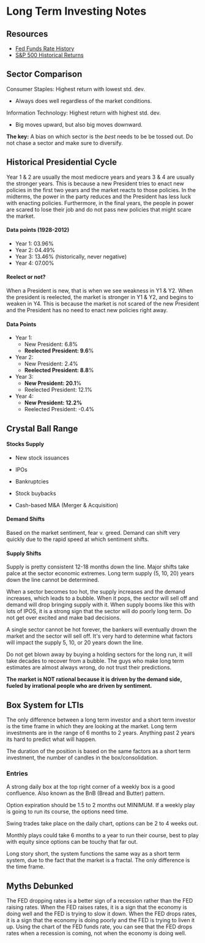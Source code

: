 # Long Term Investing Notes

## Resources

- [Fed Funds Rate History](https://fred.stlouisfed.org/series/FEDFUNDS)
- [S&P 500 Historical Returns](https://www.macrotrends.net/2526/sp-500-historical-annual-returns)

## Sector Comparison 

Consumer Staples: Highest return with lowest std. dev.
- Always does well regardless of the market conditions.

Information Technology: Highest return with highest std. dev.
- Big moves upward, but also big moves downward.

**The key:** A bias on which sector is the *best* needs to be 
be tossed out. Do not chase a sector and make sure to diversify.


## Historical Presidential Cycle

Year 1 & 2 are usually the most mediocre years and years 3 & 4
are usually the stronger years. This is because a new President 
tries to enact new policies in the first two years and the market
reacts to those policies. In the midterms, the power in the party 
reduces and the President has less luck with enacting policies. 
Furthermore, in the final years, the people in power are scared
to lose their job and do not pass new policies that might scare the
market.

#### Data points (1928-2012)

- Year 1: 03.96%
- Year 2: 04.49%
- Year 3: 13.46% (historically, never negative)
- Year 4: 07.00%

#### Reelect or not?

When a President is new, that is when we see weakness in Y1 & Y2.
When the president is reelected, the market is stronger in Y1 & Y2, 
and begins to weaken in Y4. This is because the market is not scared 
of the new President and the President has no need to enact new policies
right away.


#### Data Points

- Year 1:
    - New President: 6.8%
    - **Reelected President: 9.6**%
- Year 2:
    - New President: 2.4%
    - **Reelected President: 8.8**%
- Year 3:
    - **New President: 20.1**%
    - Reelected President: 12.1%
- Year 4:
    - **New President: 12.2%**
    - Reelected President: -0.4%


## Crystal Ball Range

#### Stocks Supply

- New stock issuances
- IPOs

- Bankruptcies
- Stock buybacks
- Cash-based M&A (Merger & Acquisition)

#### Demand Shifts

Based on the market sentiment, fear v. greed.
Demand can shift very quickly due to the rapid speed at which sentiment
shifts.

#### Supply Shifts

Supply is pretty consistent 12-18 months down the line. Major shifts take
palce at the sector economic extremes. Long term supply (5, 10, 20) years 
down the line cannot be determined. 

When a sector becomes too hot, the supply increases and the demand increases,
which leads to a bubble. When it pops, the sector will sell off and demand will
drop bringing supply with it. When supply booms like this with lots of IPOS, 
it is a strong sign that the sector will do poorly long term. Do not get over
excited and make bad decisions.

A single sector cannot be hot forever, the bankers will eventually drown the 
market and the sector will sell off. It's very hard to determine what factors
will impact the supply 5, 10, or 20 years down the line.

Do not get blown away by buying a holding sectors for the long run, it will take
decades to recover from a bubble. The guys who make long term estimates are 
almost always wrong, do not trust their predictions.

**The market is NOT rational because it is driven by the demand side, fueled by 
irrational people who are driven by sentiment.**

## Box System for LTIs

The only difference between a long term investor and a short term investor is 
the time frame in which they are looking at the market. Long term investments
are in the range of 6 months to 2 years. Anything past 2 years its hard to 
predict what will happen.

The duration of the position is based on the same factors as a short term 
investment, the number of candles in the box/consolidation.

### Entries

A strong daily box at the top right corner of a weekly box is a good confluence.
Also known as the BnB (Bread and Butter) pattern.

Option expiration should be 1.5 to 2 months out MINIMUM. If a weekly play is 
going to run its course, the options need time.

Swing trades take place on the daily chart, options can be 2 to 4 weeks out.

Monthly plays could take 6 months to a year to run their course, best to play 
with equity since options can be touchy that far out.

Long story short, the system functions the same way as a short term system, due
to the fact that the market is a fractal. The only difference is the time frame.


## Myths Debunked

The FED dropping rates is a better sign of a recession rather than the FED 
raising rates. When the FED raises rates, it is a sign that the economy is
doing well and the FED is trying to slow it down. When the FED drops rates,
it is a sign that the economy is doing poorly and the FED is trying to liven
it up. Using the chart of the FED funds rate, you can see that the FED drops
rates when a recession is coming, not when the economy is doing well.


